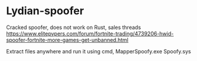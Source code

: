 # Lydian-spoofer
Cracked spoofer, does not work on Rust, sales threads https://www.elitepvpers.com/forum/fortnite-trading/4739206-hwid-spoofer-fortnite-more-games-get-unbanned.html


Extract files anywhere and run it using cmd, MapperSpoofy.exe Spoofy.sys
